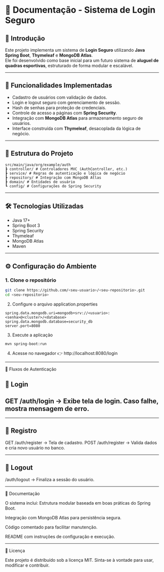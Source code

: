 # 📄 Documentação - Sistema de Login Seguro

## 🔐 Introdução
Este projeto implementa um sistema de **Login Seguro** utilizando **Java Spring Boot**, **Thymeleaf** e **MongoDB Atlas**.  
Ele foi desenvolvido como base inicial para um futuro sistema de **aluguel de quadras esportivas**, estruturado de forma modular e escalável.

---

## 🚀 Funcionalidades Implementadas
- Cadastro de usuários com validação de dados.  
- Login e logout seguro com gerenciamento de sessão.  
- Hash de senhas para proteção de credenciais.  
- Controle de acesso a páginas com **Spring Security**.  
- Integração com **MongoDB Atlas** para armazenamento seguro de usuários.  
- Interface construída com **Thymeleaf**, desacoplada da lógica de negócio.  

---

## 📂 Estrutura do Projeto

```
src/main/java/org/example/auth
┣ controller/ # Controladores MVC (AuthController, etc.)
┣ service/ # Regras de autenticação e lógica de negócio
┣ repository/ # Integração com MongoDB Atlas
┣ domain/ # Entidades de usuário
┗ config/ # Configurações do Spring Security
```


---

## 🛠 Tecnologias Utilizadas
- Java 17+  
- Spring Boot 3  
- Spring Security  
- Thymeleaf  
- MongoDB Atlas  
- Maven  

---

## ⚙️ Configuração do Ambiente

### 1. Clone o repositório
```bash
git clone https://github.com/<seu-usuario>/<seu-repositorio>.git
cd <seu-repositorio>
```

2. Configure o arquivo application.properties
```
spring.data.mongodb.uri=mongodb+srv://<usuario>:<senha>@<cluster>/<database>
spring.data.mongodb.database=security_db
server.port=8080
```
3. Execute a aplicação
```
mvn spring-boot:run
```

4. Acesse no navegador
👉 http://localhost:8080/login

---
🔑 Fluxos de Autenticação

📌 Login
---
GET /auth/login → Exibe tela de login.
Caso falhe, mostra mensagem de erro.
---

---

📌 Registro
---
GET /auth/register → Tela de cadastro.
POST /auth/register → Valida dados e cria novo usuário no banco.

---

📌 Logout
---
/auth/logout → Finaliza a sessão do usuário.

---

📖 Documentação

O sistema inclui:
Estrutura modular baseada em boas práticas do Spring Boot.

Integração com MongoDB Atlas para persistência segura.

Código comentado para facilitar manutenção.

README com instruções de configuração e execução.

---

📜 Licença

Este projeto é distribuído sob a licença MIT.
Sinta-se à vontade para usar, modificar e contribuir.

